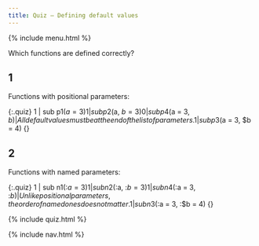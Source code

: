 ```yaml
---
title: Quiz — Defining default values
---
```


{% include menu.html %}

Which functions are defined correctly?

## 1

Functions with positional parameters:

{:.quiz}
1 | sub p1($a = 3) {}
1 | sub p2($a, $b = 3) {}
0 | sub p4($a = 3, $b) {} | All default values must be at the end of the list of parameters.
1 | sub p3($a = 3, $b = 4) {}

## 2 

Functions with named parameters:

{:.quiz}
1 | sub n1(:$a = 3) {}
1 | sub n2(:$a, :$b = 3) {}
1 | sub n4(:$a = 3, :$b) {} | Unlike positional parameters, the order of named ones does not matter.
1 | sub n3(:$a = 3, :$b = 4) {}

{% include quiz.html %}

{% include nav.html %}
